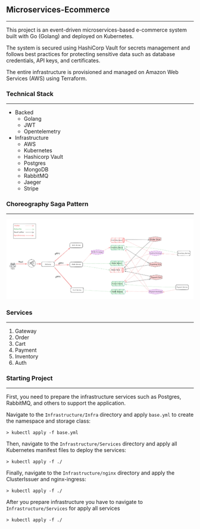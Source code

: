 ## Microservices-Ecommerce
---
This project is an event-driven microservices-based e-commerce system built with Go (Golang) and deployed on Kubernetes.

The system is secured using HashiCorp Vault for secrets management and follows best practices for protecting sensitive data such as database credentials, API keys, and certificates.

The entire infrastructure is provisioned and managed on Amazon Web Services (AWS) using Terraform.

### Technical Stack
---
- Backed
    - Golang
    - JWT
    - Opentelemetry
- Infrastructure
    - AWS
    - Kubernetes
    - Hashicorp Vault
    - Postgres
    - MongoDB
    - RabbitMQ
    - Jaeger
    - Stripe

### Choreography Saga Pattern
---
![](https://github.com/PPunyapatt/golang-microservices-ecommerce/blob/dev/Image/diagram.png)


### Services
---
1. Gateway
2. Order
3. Cart
4. Payment
5. Inventory
6. Auth

### Starting Project
---
First, you need to prepare the infrastructure services such as Postgres, RabbitMQ, and others to support the application.

Navigate to the `Infrastructure/Infra` directory and apply `base.yml` to create the namespace and storage class:

```
> kubectl apply -f base.yml
```
Then, navigate to the `Infrastructure/Services` directory and apply all Kubernetes manifest files to deploy the services:
```
> kubectl apply -f ./
```

Finally, navigate to the `Infrastructure/nginx` directory and apply the ClusterIssuer and nginx-ingress:
```
> kubectl apply -f ./
```

After you prepare infrastructure you have to navigate to `Infrastructure/Services` for apply all services
```
> kubectl apply -f ./
```